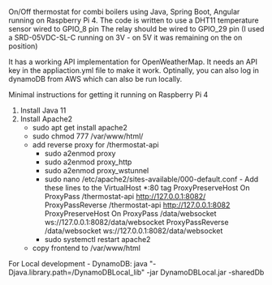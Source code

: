 On/Off thermostat for combi boilers using Java, Spring Boot, Angular running on Raspberry Pi 4.
The code is written to use a DHT11 temperature sensor wired to GPIO_8 pin 
The relay should be wired to GPIO_29 pin (I used a SRD-05VDC-SL-C running on 3V - on 5V it was remaining on the on position)

It has a working API implementation for OpenWeatherMap. It needs an API key in the appliaction.yml file to make it work.
Optinally, you can also log in dynamoDB from AWS which can also be run locally.


Minimal instructions for getting it running on Raspberry Pi 4
1. Install Java 11
2. Install Apache2
    - sudo apt get install apache2
    - sudo chmod 777 /var/www/html/
    - add reverse proxy for /thermostat-api
        - sudo a2enmod proxy
        - sudo a2enmod proxy_http
        - sudo a2enmod proxy_wstunnel
        - sudo nano /etc/apache2/sites-available/000-default.conf - Add these lines to the VirtualHost *:80 tag
            ProxyPreserveHost On
            ProxyPass /thermostat-api http://127.0.0.1:8082/
            ProxyPassReverse /thermostat-api http://127.0.0.1:8082
            ProxyPreserveHost On
            ProxyPass /data/websocket ws://127.0.0.1:8082/data/websocket
            ProxyPassReverse /data/websocket ws://127.0.0.1:8082/data/websocket
        - sudo systemctl restart apache2
    - copy frontend to /var/www/html
    
   
For Local development 
	- DynamoDB: java "-Djava.library.path=/DynamoDBLocal_lib" -jar DynamoDBLocal.jar -sharedDb